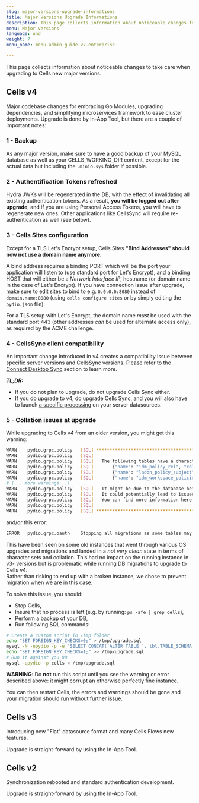 ```yaml
---
slug: major-versions-upgrade-informations
title: Major Versions Upgrade Informations
description: This page collects information about noticeable changes for major upgrades.
menu: Major Versions
language: und
weight: 7
menu_name: menu-admin-guide-v7-enterprise

---
```

This page collects information about noticeable changes to take care when upgrading to Cells new major versions.

## Cells v4

Major codebase changes for embracing Go Modules, upgrading dependencies, and simplifying microservices framework to ease cluster deployments.  Upgrade is done by In-App Tool, but there are a couple of important notes:

### 1 - Backup
As any major version, make sure to have a good backup of your MySQL database as well as your CELLS_WORKING_DIR content, except for the actual data but including the `.minio.sys` folder if possible. 

### 2 - Authentification Tokens refreshed
Hydra JWKs will be regenerated in the DB, with the effect of invalidating all existing authentication tokens. As a result, **you will be logged out after upgrade**, and if you are using Personal Access Tokens, you will have to regenerate new ones. Other applications like CellsSync will require re-authentication as well (see below).  
 
### 3 - Cells Sites configuration

Except for a TLS Let's Encrypt setup, Cells Sites **"Bind Addresses" should now not use a domain name anymore**. 

A bind address requires a binding PORT which will be the port your application will listen to (use standard port for Let's Encrypt), and a binding HOST that will either be a _Network Interface IP_, hostname (or domain name in the case of Let's Encrypt). If you have connection issue after upgrade, make sure to edit sites to bind to e.g. `0.0.0.0:8080` instead of `domain.name:8080` (using `cells configure sites` or by simply editing the `pydio.json` file). 

For a TLS setup with Let's Encrypt, the domain name *must* be used with the standard port 443 (other addresses *can* be used for alternate access only), as required by the ACME challenge.

### 4 - CellsSync client compatibility

An important change introduced in v4 creates a compatibility issue between specific server versions and CellsSync versions. Please refer to the [Connect Desktop Sync](/cells-v4/admin-guide/quick-start/connect-desktop-sync/connect-desktop-sync) section to learn more. 

_**TL;DR:**_ 

 - If you do not plan to upgrade, do not upgrade Cells Sync either. 
 - If you do upgrade to v4, do upgrade Cells Sync, and you will also have to launch [a specific processing](../../developer-guide/cells-admin-datasource-rehash) on your server datasources.

### 5 - Collation issues at upgrade

While upgrading to Cells v4 from an older version, you might get this warning:

```sh
WARN	pydio.grpc.policy	[SQL] *****************************************************************************
WARN	pydio.grpc.policy	[SQL] 
WARN	pydio.grpc.policy	[SQL]   The following tables have a character set that does not match the default character set for the database...
WARN	pydio.grpc.policy	[SQL]   	{"name": "idm_policy_rel", "collation": "latin1_swedish_ci"}
WARN	pydio.grpc.policy	[SQL]   	{"name": "ladon_policy_subject", "collation": "latin1_swedish_ci"}
WARN	pydio.grpc.policy	[SQL]   	{"name": "idm_workspace_policies", "collation": "latin1_swedish_ci"}
# (... more warnings...)  
WARN	pydio.grpc.policy	[SQL]   It might be due to the database being migrated from another system or the default database having been updated.
WARN	pydio.grpc.policy	[SQL]   It could potentially lead to issues during upgrades so we you should pre-emptively fix the tables collations.
WARN	pydio.grpc.policy	[SQL]   You can find more information here : https://pydio.com/kb/...
WARN	pydio.grpc.policy	[SQL] 
WARN	pydio.grpc.policy	[SQL] *******************************************************************************
```

and/or this error:

```sh
ERROR	pydio.grpc.oauth	Stopping all migrations as some tables may have collations differing from the database defaults. This may break migrations and foreign keys.
```

This have been seen on some old instances that went through various OS upgrades and migrations and landed in a _not very clean_ state in terms of character sets and collation. This had no impact on the running instance in v3- versions but is problematic while running DB migrations to upgrade to Cells v4.  
Rather than risking to end up with a broken instance, we chose to prevent migration when we are in this case.

To solve this issue, you should:

  - Stop Cells,
  - Insure that no process is left (e.g. by running: `ps -afe | grep cells`),
  - Perform a backup of your DB,
  - Run following SQL commands:

```sh
# Create a custom script in /tmp folder
echo "SET FOREIGN_KEY_CHECKS=0;" > /tmp/upgrade.sql
mysql -N -upydio -p -e "SELECT CONCAT('ALTER TABLE ', tbl.TABLE_SCHEMA, '.', tbl.TABLE_NAME, ' CONVERT TO CHARACTER SET utf8mb4;') FROM INFORMATION_SCHEMA.TABLES tbl WHERE TABLE_SCHEMA='cells' AND TABLE_TYPE='BASE TABLE' AND TABLE_COLLATION NOT LIKE 'ascii%' AND TABLE_NAME NOT LIKE 'hydra_%';" >> /tmp/upgrade.sql
echo "SET FOREIGN_KEY_CHECKS=1;" >> /tmp/upgrade.sql
# Run it against you DB
mysql -upydio -p cells < /tmp/upgrade.sql
```

**WARNING**: Do **not** run this script until you see the warning or error described above: it might corrupt an otherwise perfectly fine instance. 

You can then restart Cells, the errors and warnings should be gone and your migration should run without further issue. 

## Cells v3

Introducing new "Flat" datasource format and many Cells Flows new features.

Upgrade is straight-forward by using the In-App Tool.

## Cells v2

Synchronization rebooted and standard authentication development.

Upgrade is straight-forward by using the In-App Tool.
